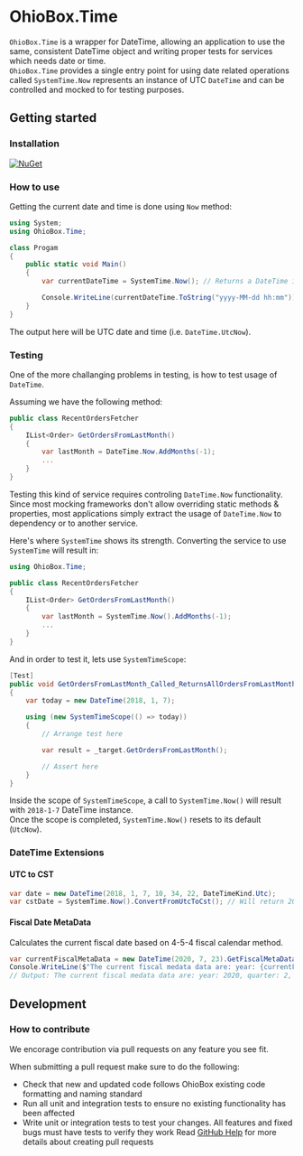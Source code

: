 # OhioBox.Time

`OhioBox.Time` is a wrapper for DateTime, allowing an application to use the same, consistent DateTime object and writing proper tests for services which needs date or time.<br/>
`OhioBox.Time` provides a single entry point for using date related operations called `SystemTime.Now` represents an instance of UTC `DateTime` and can be controlled and mocked to for testing purposes.

## Getting started

### Installation
[![NuGet](https://img.shields.io/nuget/v/OhioBox.Time.svg?style=flat-square)](https://www.nuget.org/packages/OhioBox.Time/)

### How to use
Getting the current date and time is done using `Now` method:
```cs
using System;
using OhioBox.Time;

class Progam
{
	public static void Main()
	{
		var currentDateTime = SystemTime.Now(); // Returns a DateTime instance

		Console.WriteLine(currentDateTime.ToString("yyyy-MM-dd hh:mm"));
	}
}
```
The output here will be UTC date and time (i.e. `DateTime.UtcNow`).

### Testing
One of the more challanging problems in testing, is how to test usage of `DateTime`.

Assuming we have the following method:
```cs
public class RecentOrdersFetcher
{
	IList<Order> GetOrdersFromLastMonth()
	{
		var lastMonth = DateTime.Now.AddMonths(-1);
		...
	}
}
```
Testing this kind of service requires controling `DateTime.Now` functionality. Since most mocking frameworks don't allow overriding static methods & properties, most applications simply extract the usage of `DateTime.Now` to dependency or to another service.

Here's where `SystemTime` shows its strength. Converting the service to use `SystemTime` will result in:
```cs
using OhioBox.Time;

public class RecentOrdersFetcher
{
	IList<Order> GetOrdersFromLastMonth()
	{
		var lastMonth = SystemTime.Now().AddMonths(-1);
		...
	}
}
```
And in order to test it, lets use `SystemTimeScope`:
```cs
[Test]
public void GetOrdersFromLastMonth_Called_ReturnsAllOrdersFromLastMonth()
{
	var today = new DateTime(2018, 1, 7);

	using (new SystemTimeScope(() => today))
	{
		// Arrange test here

		var result = _target.GetOrdersFromLastMonth();

		// Assert here
	}
}
```
Inside the scope of `SystemTimeScope`, a call to `SystemTime.Now()` will result with `2018-1-7` DateTime instance. <br/>
Once the scope is completed, `SystemTime.Now()` resets to its default (`UtcNow`).

### DateTime Extensions

#### UTC to CST
```cs
var date = new DateTime(2018, 1, 7, 10, 34, 22, DateTimeKind.Utc);
var cstDate = SystemTime.Now().ConvertFromUtcToCst(); // Will return 2018-1-7 4:34:22
```
#### Fiscal Date MetaData
Calculates the current fiscal date based on 4-5-4 fiscal calendar method.
```cs
var currentFiscalMetaData = new DateTime(2020, 7, 23).GetFiscalMetaData(); 25, 6, 2, 2020)]
Console.WriteLine($"The current fiscal medata data are: year: {currentFiscalMetaData.Year}, quarter: {currentFiscalMetaData.Quarter}, month {currentFiscalMetaData.Month} and week: {currentFiscalMetaData.Week}");
// Output: The current fiscal medata data are: year: 2020, quarter: 2, month 6 and week: 25
```
			
## Development

### How to contribute
We encorage contribution via pull requests on any feature you see fit.

When submitting a pull request make sure to do the following:
* Check that new and updated code follows OhioBox existing code formatting and naming standard
* Run all unit and integration tests to ensure no existing functionality has been affected
* Write unit or integration tests to test your changes. All features and fixed bugs must have tests to verify they work
Read [GitHub Help](https://help.github.com/articles/about-pull-requests/) for more details about creating pull requests